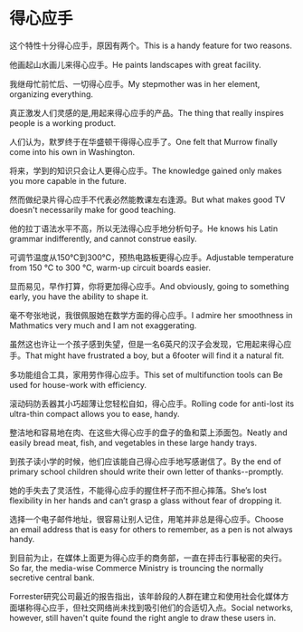 # 得心应手

<p><span class="chinese">这个特性十分得心应手，原因有两个。</span><span class="english">This is a handy feature for two reasons.</span></p>

<p><span class="chinese">他画起山水画儿来得心应手。</span><span class="english">He paints landscapes with great facility.</span></p>

<p><span class="chinese">我继母忙前忙后、一切得心应手。</span><span class="english">My stepmother was in her element, organizing everything.</span></p>

<p><span class="chinese">真正激发人们灵感的是,用起来得心应手的产品。</span><span class="english">The thing that really inspires people is a working product.</span></p>

<p><span class="chinese">人们认为，默罗终于在华盛顿干得得心应手了。</span><span class="english">One felt that Murrow finally come into his own in Washington.</span></p>

<p><span class="chinese">将来，学到的知识只会让人更得心应手。</span><span class="english">The knowledge gained only makes you more capable in the future.</span></p>

<p><span class="chinese">然而做纪录片得心应手不代表必然能教课左右逢源。</span><span class="english">But what makes good TV doesn't necessarily make for good teaching.</span></p>

<p><span class="chinese">他的拉丁语法水平不高，所以无法得心应手地分析句子。</span><span class="english">He knows his Latin grammar indifferently, and cannot construe easily.</span></p>

<p><span class="chinese">可调节温度从150℃到300℃，预热电路板更得心应手。</span><span class="english">Adjustable temperature from 150 ℃ to 300 ℃, warm-up circuit boards easier.</span></p>

<p><span class="chinese">显而易见，早作打算，你将更加得心应手。</span><span class="english">And obviously, going to something early, you have the ability to shape it.</span></p>

<p><span class="chinese">毫不夸张地说，我很佩服她在数学方面的得心应手。</span><span class="english">I admire her smoothness in Mathmatics very much and I am not exaggerating.</span></p>

<p><span class="chinese">虽然这也许让一个孩子感到失望，但是一名6英尺的汉子会发现，它用起来得心应手。</span><span class="english">That might have frustrated a boy, but a 6footer will find it a natural fit.</span></p>

<p><span class="chinese">多功能组合工具，家用劳作得心应手。</span><span class="english">This set of multifunction tools can Be used for house-work with efficiency.</span></p>

<p><span class="chinese">滚动码防丢器其小巧超薄让您轻松自如，得心应手。</span><span class="english">Rolling code for anti-lost its ultra-thin compact allows you to ease, handy.</span></p>

<p><span class="chinese">整洁地和容易地在肉、在这些大得心应手的盘子的鱼和菜上添面包。</span><span class="english">Neatly and easily bread meat, fish, and vegetables in these large handy trays.</span></p>

<p><span class="chinese">到孩子读小学的时候，他们应该能自己得心应手地写感谢信了。</span><span class="english">By the end of primary school children should write their own letter of thanks--promptly.</span></p>

<p><span class="chinese">她的手失去了灵活性，不能得心应手的握住杯子而不担心摔落。</span><span class="english">She’s lost flexibility in her hands and can’t grasp a glass without fear of dropping it.</span></p>

<p><span class="chinese">选择一个电子邮件地址，很容易让别人记住，用笔并非总是得心应手。</span><span class="english">Choose an email address that is easy for others to remember, as a pen is not always handy.</span></p>

<p><span class="chinese">到目前为止，在媒体上面更为得心应手的商务部，一直在抨击行事秘密的央行。</span><span class="english">So far, the media-wise Commerce Ministry is trouncing the normally secretive central bank.</span></p>

<p><span class="chinese">Forrester研究公司最近的报告指出，该年龄段的人群在建立和使用社会化媒体方面堪称得心应手，但社交网络尚未找到吸引他们的合适切入点。</span><span class="english">Social networks, however, still haven't quite found the right angle to draw these users in.</span></p>

